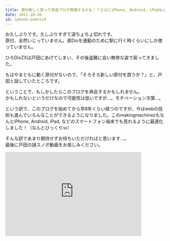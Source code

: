 ```yaml
---
title: 原付新しく買って改造ブログ再開するかも！？さらにiPhone, Android, iPadなどのスマートフォン端末でも見れるようになったよ！
date: 2011-10-26
id: iphone-android
---
```



<p class="sentence">お久しぶりです。久しぶりすぎて涙ちょちょ切れです。<br>
原付、全然いじっていません。弟Dioを通勤のために駅に行く時くらいにしか使っていません。</p>

<p class="sentence">ひろDioZXは戸田にあげてしまい、その後盗難に会い無惨な姿で戻ってきました。</p>

<p class="sentence">もはやまともに動く原付がないので、「そろそろ新しい原付を買うか？」と、戸田と話していたところです。</p>

<p class="sentence">ということで、もしかしたらこのブログを再会するかもしれません。<br>かもしれないというだけなので可能性は低いですが...。モチベーション次第...。</p>

<p class="sentence">という訳で、このブログを始めてから早8年くらい経つのですが、今はwebの技術も進んでいろんなことができるようになりました。このmakingmachinezもなんとiPhone, Android, iPad, などのスマートフォン端末でも見れるように最適化しました！（なんとびっくりｗ）</p>

<p class="sentence">そんな訳であまり期待せずお待ちいただければと思います...。<br>最後に戸田の謎スノボ動画をお楽しみください。</p>

<div class="center"><iframe width="430" height="266" src="http://www.youtube.com/embed/KwVJRuEtAMc" frameborder="0" allowfullscreen></iframe></div>
